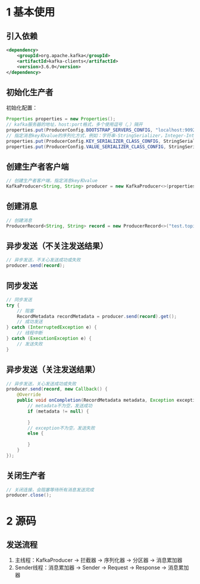 # 1 基本使用
## 引入依赖
```xml
<dependency>  
	<groupId>org.apache.kafka</groupId>  
	<artifactId>kafka-clients</artifactId>  
	<version>3.6.0</version>  
</dependency>
```

## 初始化生产者
初始化配置：
```java
Properties properties = new Properties();  
// kafka服务器的地址，host:port格式，多个使用逗号（,）隔开  
properties.put(ProducerConfig.BOOTSTRAP_SERVERS_CONFIG, "localhost:9092");  
// 指定消息key和value的序列化方式，例如：字符串-StringSerializer，Integer-IntegerSerializer……，以及自定义序列化方式（实现org.apache.kafka.common.serialization.Serializer）  
properties.put(ProducerConfig.KEY_SERIALIZER_CLASS_CONFIG, StringSerializer.class.getName());  
properties.put(ProducerConfig.VALUE_SERIALIZER_CLASS_CONFIG, StringSerializer.class.getName());
```

## 创建生产者客户端
```java
// 创建生产者客户端，指定消息key和value  
KafkaProducer<String, String> producer = new KafkaProducer<>(properties);
```

## 创建消息
```java
// 创建消息  
ProducerRecord<String, String> record = new ProducerRecord<>("test.topic", "msg");
```

## 异步发送（不关注发送结果）
```java
// 异步发送，不关心发送成功或失败  
producer.send(record);
```

## 同步发送
```java
// 同步发送  
try {  
	// 阻塞  
	RecordMetadata recordMetadata = producer.send(record).get();  
	// 成功发送  
} catch (InterruptedException e) {  
	// 线程中断  
} catch (ExecutionException e) {  
	// 发送失败  
}
```

## 异步发送（关注发送结果）
```java
// 异步发送，关心发送成功或失败  
producer.send(record, new Callback() {  
	@Override  
	public void onCompletion(RecordMetadata metadata, Exception exception) {  
		// metadata不为空，发送成功  
		if (metadata != null) {  
		  
		}  
		// exception不为空，发送失败  
		else {  
		  
		}  
	}  
});
```

## 关闭生产者
```java
// 关闭连接，会阻塞等待所有消息发送完成  
producer.close();
```

# 2 源码
## 发送流程
1. 主线程：KafkaProducer -> 拦截器 -> 序列化器 -> 分区器 -> 消息累加器
2. Sender线程：消息累加器 -> Sender -> Request -> Response -> 消息累加器

